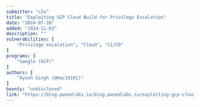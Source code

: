 ```yaml
---
submitter: "c2a"
title: "Exploiting GCP Cloud Build for Privilege Escalation"
date: "2024-07-20"
added: "2024-11-03"
description: ""
vulnerabilities: [
    "Privilege escalation", "Cloud", "CI/CD"
]
programs: [
    "Google (GCP)"
]
authors: [
    "Ayush Singh (@Hac10101)"
]
bounty: "undisclosed"
link: "https://blog.pwnedlabs.io/blog.pwnedlabs.io/exploiting-gcp-cloud-build-for-privilege-escalation"
---
```




